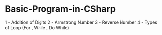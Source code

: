 # Basic-Program-in-CSharp

1 - Addition of Digits
2 - Armstrong Number
3 - Reverse Number
4 - Types of Loop (For , While , Do While)
